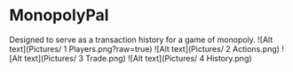 # MonopolyPal
Designed to serve as a transaction history for a game of monopoly.
![Alt text](Pictures/ 1 Players.png?raw=true)
![Alt text](Pictures/ 2 Actions.png)
![Alt text](Pictures/ 3 Trade.png)
![Alt text](Pictures/ 4 History.png)
